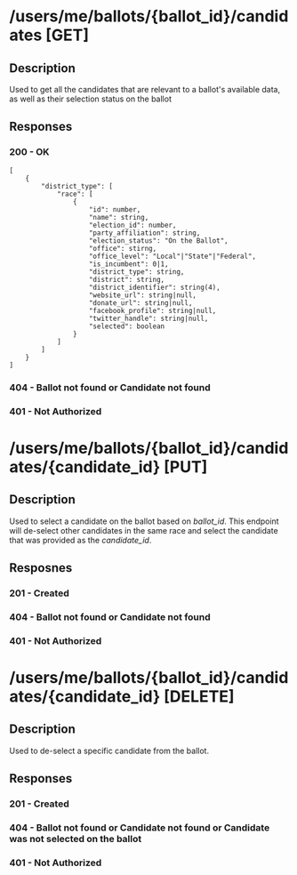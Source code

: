 # /users/me/ballots/{ballot_id}/candidates [GET]
## Description
Used to get all the candidates that are relevant to a ballot's available data, as well as their selection status on the ballot
## Responses
### 200 - OK
```
[
    {
        "district_type": [
            "race": [
                {
                    "id": number,
                    "name": string,
                    "election_id": number,
                    "party_affiliation": string,
                    "election_status": "On the Ballot",
                    "office": stirng,
                    "office_level": "Local"|"State"|"Federal",
                    "is_incumbent": 0|1,
                    "district_type": string,
                    "district": string,
                    "district_identifier": string(4),
                    "website_url": string|null,
                    "donate_url": string|null,
                    "facebook_profile": string|null,
                    "twitter_handle": string|null,
                    "selected": boolean
                }
            ]
        ]
    }
]
```
### 404 - Ballot not found or Candidate not found
### 401 - Not Authorized

# /users/me/ballots/{ballot_id}/candidates/{candidate_id} [PUT]
## Description
Used to select a candidate on the ballot based on *ballot_id*. This endpoint will de-select other candidates in the same race and select the candidate that was provided as the *candidate_id*.

## Resposnes
### 201 - Created
### 404 - Ballot not found or Candidate not found
### 401 - Not Authorized

# /users/me/ballots/{ballot_id}/candidates/{candidate_id} [DELETE]

## Description
Used to de-select a specific candidate from the ballot.

## Responses
### 201 - Created
### 404 - Ballot not found or Candidate not found or Candidate was not selected on the ballot
### 401 - Not Authorized